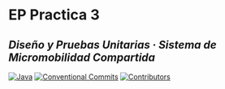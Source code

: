 # EP Practica 3
## _Diseño y Pruebas Unitarias · Sistema de Micromobilidad Compartida_

[![Java](https://img.shields.io/badge/Java-17-orange?logo=openjdk)](https://openjdk.org/projects/jdk/17/)
[![Conventional Commits](https://img.shields.io/badge/Conventional%20Commits-1.0.0-%23FE5196?logo=conventionalcommits&logoColor=white)](https://conventionalcommits.org)
[![Contributors](https://img.shields.io/badge/contributors-3-g?style=plastic)](https://github.com/Computer-Engineering-UdL/EP-Practica3)
